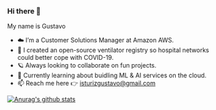 ### Hi there 👋

My name is Gustavo

- ☁️ I’m a Customer Solutions Manager at Amazon AWS.
- 🔭 I created an open-source ventilator registry so hospital networks could better cope with COVID-19.
- 🪐 Always looking to collaborate on fun projects.
- 🤖 Currently learning about buidling ML & AI services on the cloud.
- 📫 Reach me here 👉 isturizgustavo@gmail.com

[![Anurag's github stats](https://github-readme-stats.vercel.app/api?username=gisturiz)](https://github.com/anuraghazra/github-readme-stats)


